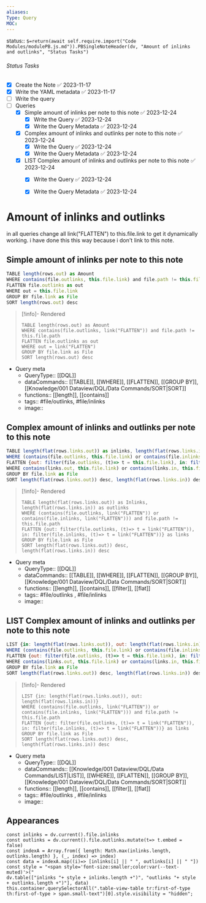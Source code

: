 ```yaml
---
aliases: 
Type: Query
MOC:
---
```


status:: `$=return(await self.require.import("Code Modules/modulePB.js.md")).PBSingleNoteHeader(dv, "Amount of inlinks and outlinks", "Status Tasks")`

###### Status Tasks
- [x] Create the Note ✅ 2023-11-17
- [x] Write the YAML metadata ✅ 2023-11-17
- [ ] Write the query
- [ ] Queries
    - [x] Simple amount of inlinks per note to this note ✅ 2023-12-24
        - [x] Write the Query ✅ 2023-12-24
        - [x] Write the Query Metadata ✅ 2023-12-24
    - [x] Complex amount of inlinks and outlinks per note to this note ✅ 2023-12-24
        - [x] Write the Query ✅ 2023-12-24
        - [x] Write the Query Metadata ✅ 2023-12-24
    - [x] LIST Complex amount of inlinks and outlinks per note to this note ✅ 2023-12-24
        - [x] Write the Query ✅ 2023-12-24
        - [x] Write the Query Metadata ✅ 2023-12-24


# Amount of inlinks and outlinks

in all queries change all link("FLATTEN") to this.file.link to get it dynamically working. i have done this this way because i don't link to this note.
 
## Simple amount of inlinks per note to this note

```js
TABLE length(rows.out) as Amount
WHERE contains(file.outlinks, this.file.link) and file.path != this.file.path
FLATTEN file.outlinks as out
WHERE out = this.file.link
GROUP BY file.link as File
SORT length(rows.out) desc
```

>[!info]- Rendered
>```dataview
>TABLE length(rows.out) as Amount
>WHERE contains(file.outlinks, link("FLATTEN")) and file.path != this.file.path
>FLATTEN file.outlinks as out
>WHERE out = link("FLATTEN")
>GROUP BY file.link as File
>SORT length(rows.out) desc
>```

- Query meta
    - QueryType:: [[DQL]]
    - dataCommands:: [[TABLE]], [[WHERE]], [[FLATTEN]], [[GROUP BY]], [[Knowledge/001 Dataview/DQL/Data Commands/SORT|SORT]]
    - functions:: [[length]], [[contains]]
    - tags:: #file/outlinks, #file/inlinks
    - image:: 


## Complex amount of inlinks and outlinks per note to this note

```js dataview
TABLE length(flat(rows.links.out)) as inlinks, length(flat(rows.links.in)) as outlinks
WHERE (contains(file.outlinks, this.file.link) or contains(file.inlinks, this.file.link)) and file.path != this.file.path
FLATTEN {out: filter(file.outlinks, (t)=> t = this.file.link), in: filter(file.inlinks, (t)=> t = this.file.link)} as links
WHERE contains(links.out, this.file.link) or contains(links.in, this.file.link)
GROUP BY file.link as File
SORT length(flat(rows.links.out)) desc, length(flat(rows.links.in)) desc
```

>[!info]- Rendered
>```dataview
>TABLE length(flat(rows.links.out)) as Inlinks,  length(flat(rows.links.in)) as outlinks
>WHERE (contains(file.outlinks, link("FLATTEN")) or contains(file.inlinks, link("FLATTEN"))) and file.path != this.file.path
>FLATTEN {out: filter(file.outlinks, (t)=> t = link("FLATTEN")), in: filter(file.inlinks, (t)=> t = link("FLATTEN"))} as links
>GROUP BY file.link as File
>SORT length(flat(rows.links.out)) desc, length(flat(rows.links.in)) desc
>```

- Query meta
    - QueryType:: [[DQL]]
    - dataCommands:: [[TABLE]], [[WHERE]], [[FLATTEN]], [[GROUP BY]], [[Knowledge/001 Dataview/DQL/Data Commands/SORT|SORT]]
    - functions:: [[length]], [[contains]], [[filter]], [[flat]]
    - tags:: #file/outlinks , #file/inlinks 
    - image:: 


## LIST Complex amount of inlinks and outlinks per note to this note

```js dataview
LIST {in: length(flat(rows.links.out)), out: length(flat(rows.links.in))}
WHERE (contains(file.outlinks, this.file.link) or contains(file.inlinks, this.file.link)) and file.path != this.file.path
FLATTEN {out: filter(file.outlinks, (t)=> t = this.file.link), in: filter(file.inlinks, (t)=> t = this.file.link)} as links
WHERE contains(links.out, this.file.link) or contains(links.in, this.file.link)
GROUP BY file.link as File
SORT length(flat(rows.links.out)) desc, length(flat(rows.links.in)) desc
```

>[!info]- Rendered
>```dataview
>LIST {in: length(flat(rows.links.out)), out: length(flat(rows.links.in))}
>WHERE (contains(file.outlinks, link("FLATTEN")) or contains(file.inlinks, link("FLATTEN"))) and file.path != this.file.path
>FLATTEN {out: filter(file.outlinks, (t)=> t = link("FLATTEN")), in: filter(file.inlinks, (t)=> t = link("FLATTEN"))} as links
>GROUP BY file.link as File
>SORT length(flat(rows.links.out)) desc, length(flat(rows.links.in)) desc
>```

- Query meta
    - QueryType:: [[DQL]]
    - dataCommands:: [[Knowledge/001 Dataview/DQL/Data Commands/LIST|LIST]], [[WHERE]], [[FLATTEN]], [[GROUP BY]], [[Knowledge/001 Dataview/DQL/Data Commands/SORT|SORT]]
    - functions:: [[length]], [[contains]], [[filter]], [[flat]]
    - tags:: #file/outlinks , #file/inlinks 
    - image:: 





## Appearances

```dataviewjs
const inlinks = dv.current().file.inlinks
const outlinks = dv.current().file.outlinks.mutate(t=> t.embed = false)
const indexA = Array.from({ length: Math.max(inlinks.length, outlinks.length) }, (_, index) => index)
const data = indexA.map((i)=> [inlinks[i] || " ", outlinks[i] || " "])
const style = "<span style='font-size:smaller;color:var(--text-muted)'>("
dv.table(["inlinks "+ style + inlinks.length +")", "outlinks "+ style + outlinks.length +")"], data)
this.container.querySelectorAll(".table-view-table tr:first-of-type th:first-of-type > span.small-text")[0].style.visibility = "hidden";
```


